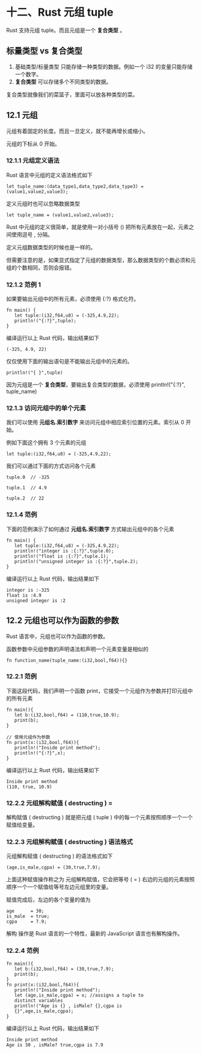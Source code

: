 # 十二、Rust 元组 tuple

Rust 支持元组 tuple。而且元组是一个 **复合类型** 。

## 标量类型 vs 复合类型

1. 基础类型/标量类型 只能存储一种类型的数据。例如一个 i32 的变量只能存储一个数字。
2. **复合类型** 可以存储多个不同类型的数据。

复合类型就像我们的菜篮子，里面可以放各种类型的菜。

## 12.1 元组

元组有着固定的长度。而且一旦定义，就不能再增长或缩小。

元组的下标从 0 开始。

### 12.1.1 元组定义语法

Rust 语言中元组的定义语法格式如下

```
let tuple_name:(data_type1,data_type2,data_type3) = (value1,value2,value3);
```

定义元组时也可以忽略数据类型

```
let tuple_name = (value1,value2,value3);
```

Rust 中元组的定义很简单，就是使用一对小括号 () 把所有元素放在一起，元素之间使用逗号 , 分隔。

定义元组数据类型的时候也是一样的。

但需要注意的是，如果显式指定了元组的数据类型，那么数据类型的个数必须和元组的个数相同，否则会报错。

### 12.1.2 范例 1

如果要输出元组中的所有元素，必须使用 {:?} 格式化符。

```
fn main() {
   let tuple:(i32,f64,u8) = (-325,4.9,22);
   println!("{:?}",tuple);
}
```

编译运行以上 Rust 代码，输出结果如下

```
(-325, 4.9, 22)
```

仅仅使用下面的输出语句是不能输出元组中的元素的。

```
println!("{ }",tuple)
```

因为元组是一个 **复合类型**，要输出复合类型的数据，必须使用 println!("{:?}", tuple_name)

### 12.1.3 访问元组中的单个元素

我们可以使用 **元组名.索引数字** 来访问元组中相应索引位置的元素。索引从 0 开始。

例如下面这个拥有 3 个元素的元组
```
let tuple:(i32,f64,u8) = (-325,4.9,22);
```

我们可以通过下面的方式访问各个元素

```
tuple.0  // -325

tuple.1  // 4.9

tuple.2  // 22
```

### 12.1.4 范例

下面的范例演示了如何通过 **元组名.索引数字** 方式输出元组中的各个元素

```
fn main() {
   let tuple:(i32,f64,u8) = (-325,4.9,22);
   println!("integer is :{:?}",tuple.0);
   println!("float is :{:?}",tuple.1);
   println!("unsigned integer is :{:?}",tuple.2);
}
```

编译运行以上 Rust 代码，输出结果如下

```
integer is :-325
float is :4.9
unsigned integer is :2
```

## 12.2 元组也可以作为函数的参数

Rust 语言中，元组也可以作为函数的参数。

函数参数中元组参数的声明语法和声明一个元素变量是相似的

```
fn function_name(tuple_name:(i32,bool,f64)){}
```

### 12.2.1 范例

下面这段代码，我们声明一个函数 print，它接受一个元组作为参数并打印元组中的所有元素

```
fn main(){
   let b:(i32,bool,f64) = (110,true,10.9);
   print(b);
}

// 使用元组作为参数
fn print(x:(i32,bool,f64)){
   println!("Inside print method");
   println!("{:?}",x);
}
```

编译运行以上 Rust 代码，输出结果如下

```
Inside print method
(110, true, 10.9)
```

### 12.2.2 元组解构赋值 ( destructing ) =

解构赋值 ( destructing ) 就是把元组 ( tuple ) 中的每一个元素按照顺序一个一个赋值给变量。

### 12.2.3 元组解构赋值 ( destructing ) 语法格式

元组解构赋值 ( destructing ) 的语法格式如下

```
(age,is_male,cgpa) = (30,true,7.9);
```

上面这种赋值操作称之为 元组解构赋值，它会把等号 ( = ) 右边的元组的元素按照顺序一个一个赋值给等号左边元组里的变量。

赋值完成后，左边的各个变量的值为

```
age      = 30;
is_male  = true;
cgpa     = 7.9;
```

解构 操作是 Rust 语言的一个特性，最新的 JavaScript 语言也有解构操作。

### 12.2.4 范例
```
fn main(){
   let b:(i32,bool,f64) = (30,true,7.9);
   print(b);
}
fn print(x:(i32,bool,f64)){
   println!("Inside print method");
   let (age,is_male,cgpa) = x; //assigns a tuple to 
   distinct variables
   println!("Age is {} , isMale? {},cgpa is 
   {}",age,is_male,cgpa);
}
```

编译运行以上 Rust 代码，输出结果如下

```
Inside print method
Age is 30 , isMale? true,cgpa is 7.9
```